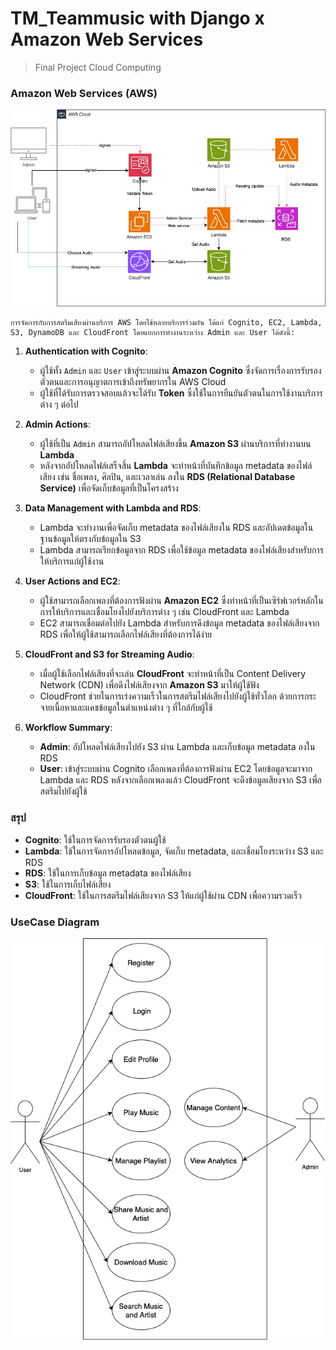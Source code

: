 # TM_Teammusic with Django x Amazon Web Services
> Final Project Cloud Computing

### Amazon Web Services (AWS)

![AWS](image/awscloud.jpg)

    การจัดการกับการสตรีมเสียงผ่านบริการ AWS โดยใช้หลายบริการร่วมกัน ได้แก่ Cognito, EC2, Lambda, S3, DynamoDB และ CloudFront โดยแยกการทำงานระหว่าง Admin และ User ได้ดังนี้:

1. **Authentication with Cognito**:
   - ผู้ใช้ทั้ง `Admin` และ `User` เข้าสู่ระบบผ่าน **Amazon Cognito** ซึ่งจัดการเรื่องการรับรองตัวตนและการอนุญาตการเข้าถึงทรัพยากรใน AWS Cloud
   - ผู้ใช้ที่ได้รับการตรวจสอบแล้วจะได้รับ **Token** ซึ่งใช้ในการยืนยันตัวตนในการใช้งานบริการต่าง ๆ ต่อไป

2. **Admin Actions**:
   - ผู้ใช้ที่เป็น `Admin` สามารถอัปโหลดไฟล์เสียงขึ้น **Amazon S3** ผ่านบริการที่ทำงานบน **Lambda**
   - หลังจากอัปโหลดไฟล์เสร็จสิ้น **Lambda** จะทำหน้าที่บันทึกข้อมูล metadata ของไฟล์เสียง เช่น ชื่อเพลง, ศิลปิน, และเวลาเล่น ลงใน **RDS (Relational Database Service)** เพื่อจัดเก็บข้อมูลที่เป็นโครงสร้าง

3. **Data Management with Lambda and RDS**:
   - Lambda จะทำงานเพื่อจัดเก็บ metadata ของไฟล์เสียงใน RDS และอัปเดตข้อมูลในฐานข้อมูลให้ตรงกับข้อมูลใน S3
   - Lambda สามารถเรียกข้อมูลจาก RDS เพื่อใช้ข้อมูล metadata ของไฟล์เสียงสำหรับการให้บริการแก่ผู้ใช้งาน

4. **User Actions and EC2**:
   - ผู้ใช้สามารถเลือกเพลงที่ต้องการฟังผ่าน **Amazon EC2** ซึ่งทำหน้าที่เป็นเซิร์ฟเวอร์หลักในการให้บริการและเชื่อมโยงไปยังบริการต่าง ๆ เช่น CloudFront และ Lambda
   - EC2 สามารถเชื่อมต่อไปยัง Lambda สำหรับการดึงข้อมูล metadata ของไฟล์เสียงจาก RDS เพื่อให้ผู้ใช้สามารถเลือกไฟล์เสียงที่ต้องการได้ง่าย

5. **CloudFront and S3 for Streaming Audio**:
   - เมื่อผู้ใช้เลือกไฟล์เสียงที่จะเล่น **CloudFront** จะทำหน้าที่เป็น Content Delivery Network (CDN) เพื่อดึงไฟล์เสียงจาก **Amazon S3** มาให้ผู้ใช้ฟัง
   - CloudFront ช่วยในการเร่งความเร็วในการสตรีมไฟล์เสียงไปยังผู้ใช้ทั่วโลก ด้วยการกระจายเนื้อหาและแคชข้อมูลในตำแหน่งต่าง ๆ ที่ใกล้กับผู้ใช้

6. **Workflow Summary**:
   - **Admin**: อัปโหลดไฟล์เสียงไปยัง S3 ผ่าน Lambda และเก็บข้อมูล metadata ลงใน RDS
   - **User**: เข้าสู่ระบบผ่าน Cognito เลือกเพลงที่ต้องการฟังผ่าน EC2 โดยข้อมูลจะมาจาก Lambda และ RDS หลังจากเลือกเพลงแล้ว CloudFront จะดึงข้อมูลเสียงจาก S3 เพื่อสตรีมไปยังผู้ใช้

### สรุป
- **Cognito**: ใช้ในการจัดการรับรองตัวตนผู้ใช้
- **Lambda**: ใช้ในการจัดการอัปโหลดข้อมูล, จัดเก็บ metadata, และเชื่อมโยงระหว่าง S3 และ RDS
- **RDS**: ใช้ในการเก็บข้อมูล metadata ของไฟล์เสียง
- **S3**: ใช้ในการเก็บไฟล์เสียง
- **CloudFront**: ใช้ในการสตรีมไฟล์เสียงจาก S3 ให้แก่ผู้ใช้ผ่าน CDN เพื่อความรวดเร็ว

### UseCase Diagram

![usecase diagram](image/usecase.png)

